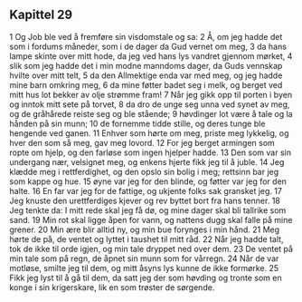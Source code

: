 ## Kapittel 29

1 Og Job ble ved å fremføre sin visdomstale og sa:
2 Å, om jeg hadde det som i fordums måneder, som i de dager da Gud vernet om meg,
3 da hans lampe skinte over mitt hode, da jeg ved hans lys vandret gjennom mørket,
4 slik som jeg hadde det i min modne manndoms dager, da Guds vennskap hvilte over mitt telt,
5 da den Allmektige enda var med meg, og jeg hadde mine barn omkring meg,
6 da mine føtter badet seg i melk, og berget ved mitt hus lot bekker av olje strømme fram!
7 Når jeg gikk opp til porten i byen og inntok mitt sete på torvet,
8 da dro de unge seg unna ved synet av meg, og de gråhårede reiste seg og ble stående;
9 høvdinger lot være å tale og la hånden på sin munn;
10 de fornemme tidde stille, og deres tunge ble hengende ved ganen.
11 Enhver som hørte om meg, priste meg lykkelig, og hver den som så meg, gav meg lovord.
12 For jeg berget armingen som ropte om hjelp, og den farløse som ingen hjelper hadde.
13 Den som var sin undergang nær, velsignet meg, og enkens hjerte fikk jeg til å juble.
14 Jeg klædde meg i rettferdighet, og den opslo sin bolig i meg; rettsinn bar jeg som kappe og hue.
15 øyne var jeg for den blinde, og føtter var jeg for den halte.
16 En far var jeg for de fattige, og ukjente folks sak gransket jeg.
17 Jeg knuste den urettferdiges kjever og rev byttet bort fra hans tenner.
18 Jeg tenkte da: I mitt rede skal jeg få dø, og mine dager skal bli tallrike som sand.
19 Min rot skal ligge åpen for vann, og nattens dugg skal falle på mine grener.
20 Min ære blir alltid ny, og min bue forynges i min hånd.
21 Meg hørte de på, de ventet og lyttet i taushet til mitt råd.
22 Når jeg hadde talt, tok de ikke til orde igjen, og min tale dryppet ned over dem.
23 De ventet på min tale som på regn, de åpnet sin munn som for vårregn.
24 Når de var motløse, smilte jeg til dem, og mitt åsyns lys kunne de ikke formørke.
25 Fikk jeg lyst til å gå til dem, da satt jeg der som høvding og tronte som en konge i sin krigerskare, lik en som trøster de sørgende.
